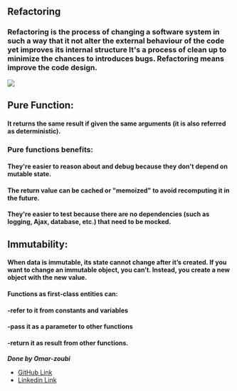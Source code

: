 
## Refactoring
### Refactoring is the process of changing a software system in such a way that it not alter the external behaviour of the code yet improves its internal structure It's a process of clean up to minimize the chances to introduces bugs. Refactoring means improve the code design.

![](https://miro.medium.com/max/600/1*hCNsTJKWrkRqagNgy07kFA.jpeg)
## Pure Function:
#### It returns the same result if given the same arguments (it is also referred as deterministic).
### Pure functions benefits:
#### They're easier to reason about and debug because they don't depend on mutable state.
#### The return value can be cached or "memoized" to avoid recomputing it in the future.
#### They're easier to test because there are no dependencies (such as logging, Ajax, database, etc.) that need to be mocked.


## Immutability:
#### When data is immutable, its state cannot change after it’s created. If you want to change an immutable object, you can’t. Instead, you create a new object with the new value.

#### Functions as first-class entities can:
#### -refer to it from constants and variables
#### -pass it as a parameter to other functions
#### -return it as result from other functions.



***Done by Omar-zoubi***
- [GitHub Link](https://github.com/Omar-zoubi)
- [Linkedin Link](https://www.linkedin.com/in/omar-alzoubi-54034bb4/)